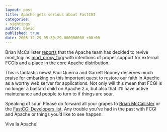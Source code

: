 ```yaml
---
layout: post
title: Apache gets serious about FastCGI
categories:
- sightings
author: David
published: true
date: 2005-12-29 05:30:29.000000000 +00:00
---
```

<p>Brian McCallister <a href="http://kasparov.skife.org/blog/src/apache_22_fcgi.html">reports</a> that the Apache team has decided to revive mod_fcgi as <a href="http://svn.apache.org/repos/asf/httpd/httpd/branches/fcgi-proxy-dev/modules/proxy/mod_proxy_fcgi.c">mod_proxy_fcgi</a> with intentions of proper support for external FCGIs and a place in the core Apache distribution.</p>
<p>This is fantastic news! Paul Querna and Garrett Rooney deserves much praise for embarking on this important quest to restore our faith in Apache as a worthy web server for applications. Not only will this mean that <span class="caps">FCGI</span> is no longer a bastard child on Apache 2.x, but also that it&#8217;ll have active maintenance and people to turn to if things are sour.</p>
<p>Speaking of sour. Please do forward all your grapes to <a href="brianm@apache.org">Brian McCallister</a> or the <a href="http://fastcgi.com/archives/fastcgi-developers/">FastCGI Developers list</a>. Any trouble you&#8217;ve had in the past with <span class="caps">FCGI</span> and Apache or things you&#8217;d like to see happen.</p>
<p>Viva la Apache!</p>